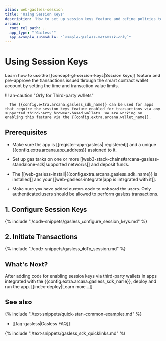 ```yaml
---
alias: web-gasless-session
title: 'Using Session Keys'
description: 'How to set up session keys feature and define policies to pre-approve transactions during the specified session.'
arcana:
  root_rel_path: ..
  app_type: "'Gasless'"
  app_example_submodule: "`sample-gasless-metamask-only`"
---
```


# Using Session Keys

Learn how to use the [[concept-gl-session-keys|Session Keys]] feature and pre-approve the transactions issued through the smart contract wallet account by setting the time and transaction value limits.

!!! an-caution "Only for Third-party wallets"

      The {{config.extra.arcana.gasless_sdk_name}} can be used for apps that require the session keys feature enabled for transactions via any supported third-party browser-based wallets. We are working on enabling this feature via the {{config.extra.arcana.wallet_name}}.

## Prerequisites

* Make sure the app is [[register-app-gasless| registered]] and a unique {{config.extra.arcana.app_address}} assigned to it.

* Set up gas tanks on one or more [[web3-stack-chains#arcana-gasless-standalone-sdk|supported networks]] and deposit funds. 

* The [[web-gasless-install|{{config.extra.arcana.gasless_sdk_name}} is installed]] and your [[web-gasless-integrate|app is integrated with it]].

* Make sure you have added custom code to onboard the users. Only authenticated users should be allowed to perform gasless transactions.

## 1. Configure Session Keys

{% include "./code-snippets/gasless_configure_session_keys.md" %}

## 2. Initiate Transactions

{% include "./code-snippets/gasless_doTx_session.md" %}

## What's Next?

After adding code for enabling session keys via third-party wallets in apps integrated with the {{config.extra.arcana.gasless_sdk_name}}, deploy and run the app. [[index-deploy|Learn more...]] 

## See also

{% include "./text-snippets/quick-start-common-examples.md" %}

* [[faq-gasless|Gasless FAQ]]

{% include "./text-snippets/gasless_sdk_quicklinks.md" %}